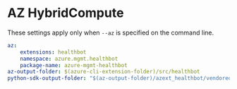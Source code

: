 # AZ HybridCompute

These settings apply only when `--az` is specified on the command line.

``` yaml $(az)
az:
    extensions: healthbot
    namespace: azure.mgmt.healthbot
    package-name: azure-mgmt-healthbot
az-output-folder: $(azure-cli-extension-folder)/src/healthbot
python-sdk-output-folder: "$(az-output-folder)/azext_healthbot/vendored_sdks/healthbot"
```
